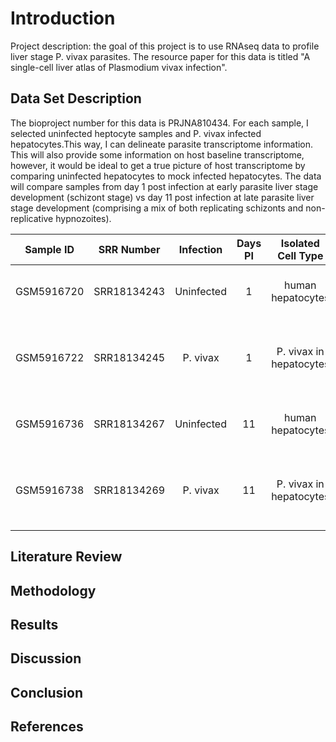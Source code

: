 # Introduction
Project description: the goal of this project is to use RNAseq data to profile liver stage P. vivax parasites. The resource paper for this data is titled "A single-cell liver atlas of Plasmodium vivax infection".

## Data Set Description
The bioproject number for this data is PRJNA810434. For each sample, I selected uninfected heptocyte samples and P. vivax infected hepatocytes.This way, I can delineate parasite transcriptome information. This will also provide some information on host baseline transcriptome, however, it would be ideal to get a true picture of host transcriptome by comparing uninfected hepatocytes to mock infected hepatocytes. The data will  compare samples from day 1 post infection at early parasite liver stage development (schizont stage) vs day 11 post infection at late parasite liver stage development (comprising a mix of both replicating schizonts and non-replicative hypnozoites). 


|Sample ID   |SRR Number  |Infection  |Days PI |Isolated Cell Type     |Description                                                       |
|:----------:|:----------:|:---------:|:------:|:---------------------:|:----------------------------------------------------------------:|
|GSM5916720  |SRR18134243 |Uninfected |1       |human hepatocytes      |to obtain baseline host/parasite transcriptome                    |
|GSM5916722  |SRR18134245 |P. vivax   |1       |P. vivax in hepatocytes|infection with 100K sporozoites representing early stage parasites|
|GSM5916736  |SRR18134267 |Uninfected |11      |human hepatocytes      |to obtain baseline host/parasite transcriptome                    |
|GSM5916738  |SRR18134269 |P. vivax   |11      |P. vivax in hepatocytes|100K sporozoites representing late stage parasites and hypnozoites|


## Literature Review

## Methodology

## Results

## Discussion

## Conclusion

## References
